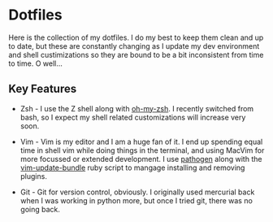 # Dotfiles

Here is the collection of my dotfiles. I do my best to keep them clean and up
to date, but these are constantly changing as I update my dev environment and
shell custimizations so they are bound to be a bit inconsistent from time to
time. O well...

## Key Features

- Zsh - I use the Z shell along with
  [oh-my-zsh](https://github.com/robbyrussell/oh-my-zsh). I recently switched
from bash, so I expect my shell related customizations will increase very soon.

- Vim - Vim is my editor and I am a huge fan of it. I end up spending equal
  time in shell vim while doing things in the terminal, and using MacVim for
more focussed or extended development. I use
[pathogen](https://github.com/tpope/vim-pathogen) along with the
[vim-update-bundle](https://github.com/bronson/vim-update-bundles) ruby script
to mangage installing and removing plugins.

- Git - Git for version control, obviously. I originally used mercurial back
  when I was working in python more, but once I tried git, there was no going
back.

